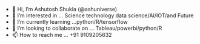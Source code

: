 - 👋 Hi, I’m Ashutosh Shukla (@ashuniverse)
- 👀 I’m interested in ... Science technology data science/AI/IOT/and Future
- 🌱 I’m currently learning ...python/R/tensorflow
- 💞️ I’m looking to collaborate on ... Tableau/powerbi/python/R
- 📫 How to reach me ... +91 9109205632

<!---
ashuniverse/ashuniverse is a ✨ special ✨ repository because its `README.md` (this file) appears on your GitHub profile.
You can click the Preview link to take a look at your changes.
--->
